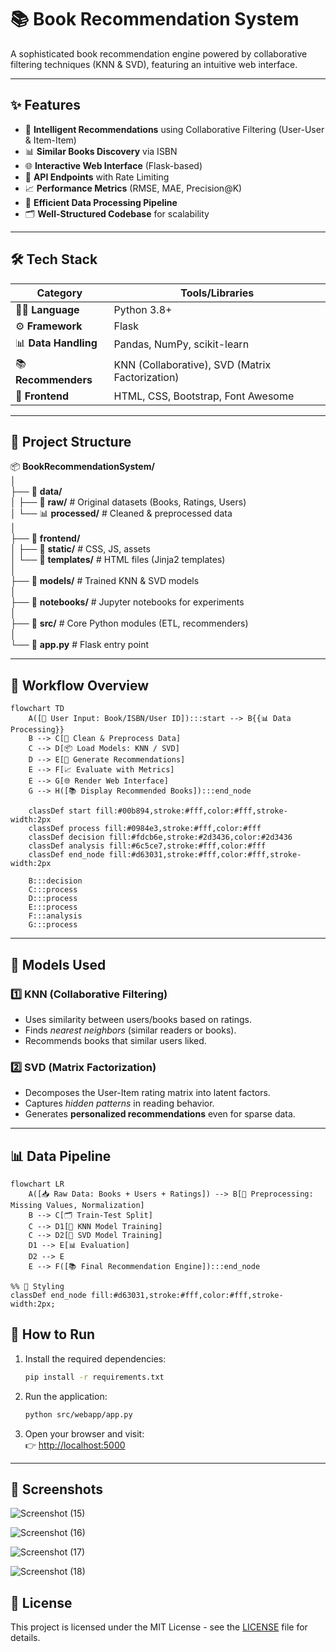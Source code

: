 # 📚 Book Recommendation System

A sophisticated book recommendation engine powered by collaborative filtering techniques (KNN & SVD), featuring an intuitive web interface.

---

## ✨ Features

- 🤖 **Intelligent Recommendations** using Collaborative Filtering (User-User & Item-Item)
- 📊 **Similar Books Discovery** via ISBN
- 🌐 **Interactive Web Interface** (Flask-based)
- 🔑 **API Endpoints** with Rate Limiting
- 📈 **Performance Metrics** (RMSE, MAE, Precision@K)
- 🔄 **Efficient Data Processing Pipeline**
- 🗂️ **Well-Structured Codebase** for scalability

---

## 🛠️ Tech Stack

| Category           | Tools/Libraries               |
|--------------------|-------------------------------|
| 👨‍💻 **Language**   | Python 3.8+                   |
| ⚙️ **Framework**    | Flask                         |
| 📊 **Data Handling**| Pandas, NumPy, scikit-learn   |
| 📚 **Recommenders** | KNN (Collaborative), SVD (Matrix Factorization) |
| 🎨 **Frontend**     | HTML, CSS, Bootstrap, Font Awesome |

---

## 📁 Project Structure

📦 **BookRecommendationSystem/**  
│  
├── 📂 **data/**                        
│   ├── 📝 **raw/**                   # Original datasets (Books, Ratings, Users)  
│   └── 📊 **processed/**             # Cleaned & preprocessed data  
│  
├── 📂 **frontend/**                  
│   ├── 🎨 **static/**                # CSS, JS, assets  
│   └── 📄 **templates/**             # HTML files (Jinja2 templates)  
│  
├── 💾 **models/**                    # Trained KNN & SVD models  
│  
├── 📓 **notebooks/**                 # Jupyter notebooks for experiments  
│  
├── 🔧 **src/**                       # Core Python modules (ETL, recommenders)  
│  
└── 📝 **app.py**                     # Flask entry point  

---

## 🔄 Workflow Overview

```mermaid
flowchart TD
    A([📝 User Input: Book/ISBN/User ID]):::start --> B{{📊 Data Processing}}
    B --> C[🧹 Clean & Preprocess Data]
    C --> D[📦 Load Models: KNN / SVD]
    D --> E[🤖 Generate Recommendations]
    E --> F[📈 Evaluate with Metrics]
    E --> G[🌐 Render Web Interface]
    G --> H([📚 Display Recommended Books]):::end_node

    classDef start fill:#00b894,stroke:#fff,color:#fff,stroke-width:2px
    classDef process fill:#0984e3,stroke:#fff,color:#fff
    classDef decision fill:#fdcb6e,stroke:#2d3436,color:#2d3436
    classDef analysis fill:#6c5ce7,stroke:#fff,color:#fff
    classDef end_node fill:#d63031,stroke:#fff,color:#fff,stroke-width:2px

    B:::decision
    C:::process
    D:::process
    E:::process
    F:::analysis
    G:::process
````
---
## 🧠 Models Used

### 1️⃣ **KNN (Collaborative Filtering)**

* Uses similarity between users/books based on ratings.
* Finds *nearest neighbors* (similar readers or books).
* Recommends books that similar users liked.

### 2️⃣ **SVD (Matrix Factorization)**

* Decomposes the User-Item rating matrix into latent factors.
* Captures *hidden patterns* in reading behavior.
* Generates **personalized recommendations** even for sparse data.
---

## 📊 Data Pipeline

```mermaid
flowchart LR
    A([📥 Raw Data: Books + Users + Ratings]) --> B[🧹 Preprocessing: Missing Values, Normalization]
    B --> C[🗂️ Train-Test Split]
    C --> D1[🔎 KNN Model Training]
    C --> D2[📐 SVD Model Training]
    D1 --> E[📊 Evaluation]
    D2 --> E
    E --> F([📚 Final Recommendation Engine]):::end_node

%% 🎨 Styling
classDef end_node fill:#d63031,stroke:#fff,color:#fff,stroke-width:2px;
```
## 🚀 How to Run

1. Install the required dependencies:
    ```bash
    pip install -r requirements.txt
    ```

2. Run the application:
    ```bash
    python src/webapp/app.py
    ```

3. Open your browser and visit:  
    👉 [http://localhost:5000](http://localhost:5000)

---

## 📸 Screenshots


![Screenshot (15)](https://github.com/user-attachments/assets/cb62f845-0272-48eb-8f81-1a8e2b9a2426)


![Screenshot (16)](https://github.com/user-attachments/assets/7e2149a0-eeac-435b-81db-ba71f5458c8a)


![Screenshot (17)](https://github.com/user-attachments/assets/41cc0518-4a36-4145-b309-02e94aec8d62)


![Screenshot (18)](https://github.com/user-attachments/assets/39f259f7-002f-4a2c-9cbc-e5a880b17835)



## 📝 License

This project is licensed under the MIT License - see the [LICENSE](LICENSE) file for details.
